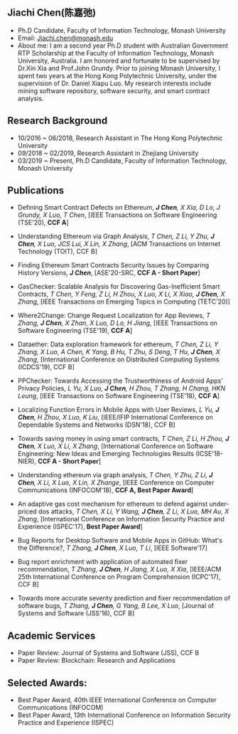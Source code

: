 ## Jiachi Chen(陈嘉弛)
- Ph.D Candidate, Faculty of Information Technology, Monash University
- Email: Jiachi.chen@monash.edu
- About me: I am a second year Ph.D student with Australian Government RTP Scholarship at the Faculty of Information Technology, Monash University, Australia. I am honored and fortunate to be supervised by Dr.Xin Xia and Prof.John Grundy. Prior to joining Monash University, I spent two years at the Hong Kong Polytechnic University, under the supervision of Dr. Daniel Xiapu Luo. My research interests include mining software repository, software security, and smart contract analysis. 

## Research Background
- 10/2016 ~ 06/2018,  Research Assistant in The Hong Kong Polytechnic University
- 09/2018 ~ 02/2019,  Research Assistant in Zhejiang University
- 03/2019 ~ Present,  Ph.D Candidate, Faculty of Information Technology, Monash University

## Publications
* Defining Smart Contract Defects on Ethereum, ***J Chen**, X Xia, D Lo, J Grundy, X Luo, T Chen*, [IEEE Transactions on Software Engineering (TSE'20), **CCF A**]

* Understanding Ethereum via Graph Analysis, *T Chen, Z Li, Y Zhu, **J Chen**, X Luo, JCS Lui, X Lin, X Zhang*, [ACM Transactions on Internet Technology (TOIT), CCF B]

* Finding Ethereum Smart Contracts Security Issues by Comparing History Versions, ***J Chen***, [ASE'20-SRC, **CCF A - Short Paper**]

* GasChecker: Scalable Analysis for Discovering Gas-Inefficient Smart Contracts, *T Chen, Y Feng, Z Li, H Zhou, X Luo, X Li, X Xiao, **J Chen**, X Zhang*, [IEEE Transactions on Emerging Topics in Computing (TETC'20)]

* Where2Change: Change Request Localization for App Reviews, *T Zhang, **J Chen**, X Zhan, X Luo, D Lo, H Jiang*, [IEEE Transactions on Software Engineering (TSE'19), **CCF A**]

* Dataether: Data exploration framework for ethereum, *T Chen, Z Li, Y Zhang, X Luo, A Chen, K Yang, B Hu, T Zhu, S Deng, T Hu, **J Chen**, X Zhang*, [International Conference on Distributed Computing Systems (ICDCS'19), CCF B]

* PPChecker: Towards Accessing the Trustworthiness of Android Apps' Privacy Policies, *L Yu, X Luo, **J Chen**, H Zhou, T Zhang, H Chang, HKN Leung*, [IEEE Transactions on Software Engineering (TSE'18), **CCF A**]

* Localizing Function Errors in Mobile Apps with User Reviews, *L Yu, **J Chen**, H Zhou, X Luo, K Liu*, [IEEE/IFIP International Conference on Dependable Systems and Networks (DSN'18), CCF B]

* Towards saving money in using smart contracts, *T Chen, Z Li, H Zhou, **J Chen**, X Luo, X Li, X Zhang*, [International Conference on Software Engineering: New Ideas and Emerging Technologies Results (ICSE'18-NIER), **CCF A - Short Paper**]

* Understanding ethereum via graph analysis, *T Chen, Y Zhu, Z Li, **J Chen**, X Li, X Luo, X Lin, X Zhange*, [IEEE Conference on Computer Communications (INFOCOM'18), **CCF A, Best Paper Award**]

* An adaptive gas cost mechanism for ethereum to defend against under-priced dos attacks, *T Chen, X Li, Y Wang, **J Chen**, Z Li, X Luo, MH Au, X Zhang*, [International Conference on Information Security Practice and Experience (ISPEC'17), **Best Paper Award**]

* Bug Reports for Desktop Software and Mobile Apps in GitHub: What's the Difference?, *T Zhang, **J Chen**, X Luo, T Li*, [IEEE Software'17]

* Bug report enrichment with application of automated fixer recommendation, *T Zhang, **J Chen**, H Jiang, X Luo, X Xia*, [IEEE/ACM 25th International Conference on Program Comprehension (ICPC'17), CCF B]

* Towards more accurate severity prediction and fixer recommendation of software bugs, *T Zhang, **J Chen**, G Yang, B Lee, X Luo*, [Journal of Systems and Software (JSS'16), CCF B]


## Academic Services
* Paper Review: Journal of Systems and Software (JSS), CCF B
* Paper Review: Blockchain: Research and Applications

## Selected Awards:
* Best Paper Award, 40th IEEE International Conference on Computer Communications (INFOCOM)
*	Best Paper Award, 13th International Conference on Information Security Practice and Experience (ISPEC)





